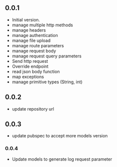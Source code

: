 ## 0.0.1

- Initial version.
- manage multiple http methods
- manage headers
- manage authentication
- manage file upload
- manage route parameters
- manage request body
- manage request query parameters
- Send http request
- Override endpoint
- read json body function
- map exceptions
- manage primitive types (String, int)

## 0.0.2

- update repository url

## 0.0.3

- update pubspec to accept more models version

### 0.0.4

- Update models to generate log request parameter
